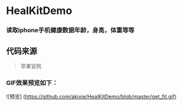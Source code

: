 # HealKitDemo
### 读取iphone手机健康数据年龄，身高，体重等等

## 代码来源
> 苹果官网

### GIF效果预览如下：

![预览]
(https://github.com/akixie/HealKitDemo/blob/master/get_fit.gif)



